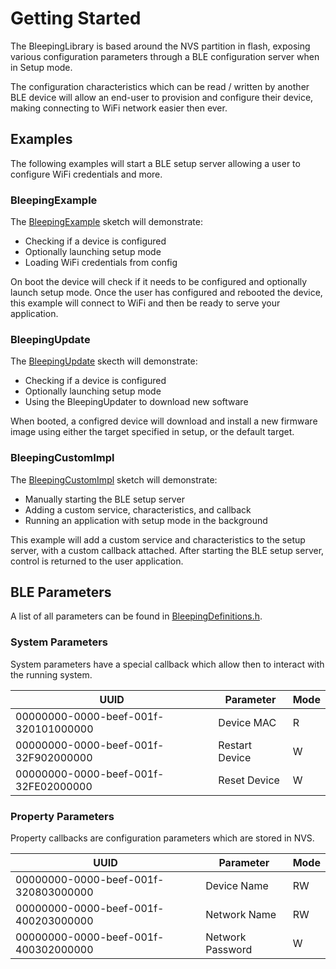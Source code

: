 # Getting Started

The BleepingLibrary is based around the NVS partition in flash, exposing various configuration parameters through a BLE configuration server when in Setup mode.

The configuration characteristics which can be read / written by another BLE device will allow an end-user to provision and configure their device, making connecting to WiFi network easier then ever.

## Examples

The following examples will start a BLE setup server allowing a user to configure WiFi credentials and more.

### BleepingExample

The [BleepingExample](examples/BleepingExample/BleepingExample.ino) sketch will demonstrate:

- Checking if a device is configured
- Optionally launching setup mode
- Loading WiFi credentials from config

On boot the device will check if it needs to be configured and optionally launch setup mode. Once the user has configured and rebooted the device, this example will connect to WiFi and then be ready to serve your application.

### BleepingUpdate

The [BleepingUpdate](examples/BleepingUpdate/BleepingUpdate.ino) skecth will demonstrate:

- Checking if a device is configured
- Optionally launching setup mode
- Using the BleepingUpdater to download new software

When booted, a configred device will download and install a new firmware image using either the target specified in setup, or the default target.

### BleepingCustomImpl

The [BleepingCustomImpl](examples/BleepingCustomImpl/BleepingCustomImpl.ino) sketch will demonstrate:

- Manually starting the BLE setup server
- Adding a custom service, characteristics, and callback
- Running an application with setup mode in the background

This example will add a custom service and characteristics to the setup server, with a custom callback attached. After starting the BLE setup server, control is returned to the user application.

## BLE Parameters

A list of all parameters can be found in [BleepingDefinitions.h](src/BleepingDefinitions.h).

### System Parameters

System parameters have a special callback which allow then to interact with the running system.

UUID|Parameter|Mode
---|---|---
00000000-0000-beef-001f-320101000000|Device MAC|R
00000000-0000-beef-001f-32F902000000|Restart Device|W
00000000-0000-beef-001f-32FE02000000|Reset Device|W

### Property Parameters

Property callbacks are configuration parameters which are stored in NVS.

UUID|Parameter|Mode
---|---|---
00000000-0000-beef-001f-320803000000|Device Name|RW
00000000-0000-beef-001f-400203000000|Network Name|RW
00000000-0000-beef-001f-400302000000|Network Password|W
